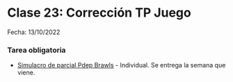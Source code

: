 # Clase 23: Corrección TP Juego

Fecha: 13/10/2022

### Tarea obligatoria
- [Simulacro de parcial Pdep Brawls](https://docs.google.com/document/d/e/2PACX-1vSbhqKLyiv4aRD7cAzI7N0X83rOSXX0jv1M3qjtKVFywhoxQxdZR2eMXPNVEHWivwswRk7WE6Hr6GeY/pub) - Individual. Se entrega la semana que viene.
